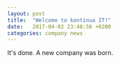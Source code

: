 ```yaml
---
layout: post
title:  "Welcome to kontinua IT!"
date:   2017-04-02 23:48:56 +0200
categories: company news
---
```

It's done. A new company was born.
